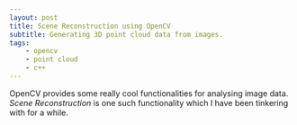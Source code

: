 ```yaml
---
layout: post
title: Scene Reconstruction using OpenCV
subtitle: Generating 3D point cloud data from images.
tags:
    - opencv
    - point cloud
    - c++
---
```


OpenCV provides some really cool functionalities for analysing image data.
*Scene Reconstruction* is one such functionality which I have been tinkering with for a while.
